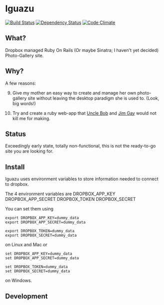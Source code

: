 # Iguazu

[![Build Status](https://secure.travis-ci.org/rurounijones/iguazu.png)](http://travis-ci.org/rurounijones/iguazu)
[![Dependency Status](https://gemnasium.com/rurounijones/iguazu.png)](https://gemnasium.com/rurounijones/iguazu)
[![Code Climate](https://codeclimate.com/badge.png)](https://codeclimate.com/github/rurounijones/iguazu)

## What?

Dropbox managed Ruby On Rails (Or maybe Sinatra; I haven't yet decided)
Photo-Gallery site.

## Why?

A few reasons:

9. Give my mother an easy way to create and manage her own photo-gallery site
   without leaving the desktop paradigm she is used to. (Look, big words!)

9. Try and create a ruby web-app that
   [Uncle Bob](http://confreaks.com/videos/759-rubymidwest2011-keynote-architecture-the-lost-years "'Architecture, the lost years' Presentation")
   and [Jim Gay](http:http://clean-ruby.com/ "'Clean Ruby' Book homepage")
   would not kill me for making.

## Status

Exceedingly early state, totally non-functional, this is not the ready-to-go
site you are looking for.

## Install

Iguazu uses environment variables to store information needed to connect to 
dropbox. 

The 4 environment variables are DROPBOX_APP_KEY DROPBOX_APP_SECRET 
DROPBOX_TOKEN DROPBOX_SECRET

You can set them using

    export DROPBOX_APP_KEY=dummy_data
    export DROPBOX_APP_SECRET=dummy_data

    export DROPBOX_TOKEN=dummy_data
    export DROPBOX_SECRET=dummy_data

on Linux and Mac or

    set DROPBOX_APP_KEY=dummy_data 
    set DROPBOX_APP_SECRET=dummy_data 

    set DROPBOX_TOKEN=dummy_data 
    set DROPBOX_SECRET=dummy_data 

on Windows.

## Development

